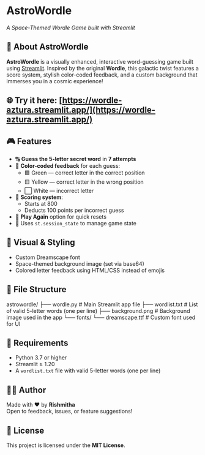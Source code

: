 # AstroWordle  
*A Space-Themed Wordle Game built with Streamlit*

## 🌟 About AstroWordle
**AstroWordle** is a visually enhanced, interactive word-guessing game built using [Streamlit](https://streamlit.io/). Inspired by the original **Wordle**, this galactic twist features a score system, stylish color-coded feedback, and a custom background that immerses you in a cosmic experience!

## 🌐 Try it here: [https://wordle-aztura.streamlit.app/](https://wordle-aztura.streamlit.app/)

## 🎮 Features

- 🔠 **Guess the 5-letter secret word** in **7 attempts**
- 🎨 **Color-coded feedback** for each guess:
  - 🟩 Green — correct letter in the correct position  
  - 🟨 Yellow — correct letter in the wrong position  
  - ⬜ White — incorrect letter  
- 🔢 **Scoring system**:
  - Starts at 800  
  - Deducts 100 points per incorrect guess  
- 🔁 **Play Again** option for quick resets  
- 💾 Uses `st.session_state` to manage game state

## 🎨 Visual & Styling

- Custom Dreamscape font
- Space-themed background image (set via base64)
- Colored letter feedback using HTML/CSS instead of emojis

## 📁 File Structure
astrowordle/
├── wordle.py # Main Streamlit app file
├── wordlist.txt # List of valid 5-letter words (one per line)
├── background.png # Background image used in the app
└── fonts/
└── dreamscape.ttf # Custom font used for UI

## 📜 Requirements

- Python 3.7 or higher  
- Streamlit ≥ 1.20  
- A `wordlist.txt` file with valid 5-letter words (one per line)

## 👩‍💻 Author

Made with ❤️ by **Rishmitha**  
Open to feedback, issues, or feature suggestions!

## 📄 License
This project is licensed under the **MIT License**.
